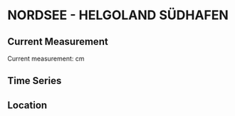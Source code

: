 # NORDSEE - HELGOLAND SÜDHAFEN

## Current Measurement

Current measurement: <Value topic="rivers/pegel-online/NORDSEE/HELGOLAND_SÜDHAFEN/measurementValue"/> cm

## Time Series

<TimeSeries topic="rivers/pegel-online/NORDSEE/HELGOLAND_SÜDHAFEN/measurementValue" period="week" />

## Location

<WorldMap>
  <Marker lat="54.17497228796411" lon="7.894312626997271" labelTopic="rivers/pegel-online/NORDSEE/HELGOLAND_SÜDHAFEN" />
</WorldMap>
